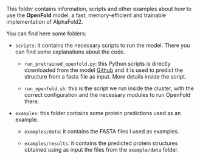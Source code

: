 This folder contains information, scripts and other examples about how to use the **OpenFold** model, a fast, memory-efficient and trainable implementation of AlphaFold2.

You can find here some folders:

* `scripts`: it contains the necessary scripts to run the model. There you can find some explanations about the code.
    * `run_pretrained_openfold.py`: this Python scripts is directly downloaded from the model [Github](https://github.com/aqlaboratory/openfold#usage) and it is used to predict the structure from a fasta file as input. More details inside the script.

    * `run_openfold.sh`: this is the script we run inside the cluster, with the correct configuration and the necessary modules to run OpenFold there. 

* `examples`: this folder contains some protein predictions used as an example.  
    * `examples/data`: it contains the FASTA files I used as examples.
    
    * `examples/results`: it contains the predicted protein structures obtained using as input the files from the `example/data` folder.

    
